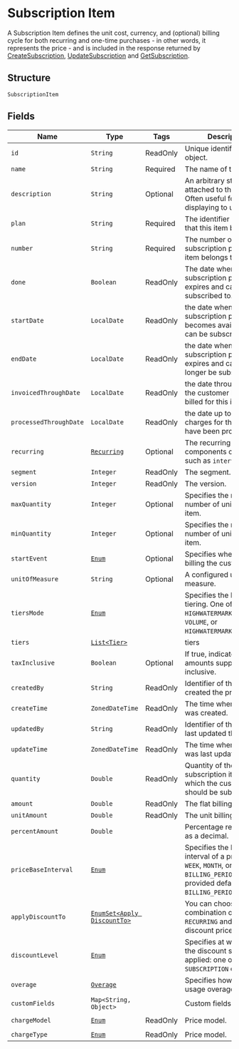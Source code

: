 
# Subscription Item

A Subscription Item defines the unit cost, currency, and (optional) billing cycle for both recurring and one-time purchases - in other words, it represents the price - and is included in the response returned by [CreateSubscription](/doc/subscription-api.md#create-subscription), [UpdateSubscription](/doc/subscription-api.md#update-subscription) and [GetSubscription](/doc/subscription-api.md#get-subscription).

## Structure

`SubscriptionItem`

## Fields

| Name | Type | Tags | Description | Getter |
|  --- | --- | --- | --- | --- |
| `id` | `String` | ReadOnly | Unique identifier for the object. | `String getId()` |
| `name` | `String` | Required | The name of the item. | `String getName()` |
| `description` | `String` | Optional | An arbitrary string attached to the object. Often useful for displaying to users. | `String getDescription()` |
| `plan` | `String` | Required | The identifier of the plan that this item belongs to. | `String getPlan()` |
| `number` | `String` | Required | The number of the subscription plan this item belongs to. | `String getNumber()` |
| `done` | `Boolean` | ReadOnly | The date when the subscription plan item expires and can't be subscribed to. | `Boolean getDone()` |
| `startDate`| `LocalDate` | ReadOnly | the date when the subscription plan item becomes available and can be subscribed to. | `LocalDate startDate()` |
| `endDate`| `LocalDate` | ReadOnly | the date when the subscription plan item expires and can no longer be subscribed to. | `LocalDate endDate()` |
| `invoicedThroughDate`| `LocalDate` | ReadOnly | the date through which the customer has been billed for this item. | `LocalDate invoicedThroughDate()` |
| `processedThroughDate`| `LocalDate` | ReadOnly | the date up to which charges for this item have been processed. | `LocalDate processedThroughDate()` |
| `recurring` | [`Recurring`](/doc/models/recurring.md) | Optional | The recurring components of a price such as `interval`. | `Recurring getRecurring()` |
| `segment` | `Integer` | ReadOnly | The segment. | `Integer getSegment()` |
| `version` | `Integer` | ReadOnly | The version. | `Integer getVersion()` |
| `maxQuantity` | `Integer` | Optional | Specifies the maximum number of units for this item. | `Integer getMaxQuantity()` |
| `minQuantity` | `Integer` | Optional | Specifies the minimum number of units for this item. | `Integer getMinQuantity()` |
| `startEvent` | [`Enum`](/doc/models/start-event.md) | Optional | Specifies when to start billing the customer. | `String getStartEvent()` |
| `unitOfMeasure` | `String` | Optional | A configured unit of measure. | `String getUnitOfMeasure()` |
| `tiersMode` | [`Enum`](/doc/models/tiers-mode.md) |  | Specifies the kind of tiering. One of `GRADUATED`, `HIGHWATERMARK_GRADUATED`, `VOLUME`, or `HIGHWATERMARK_VOLUME`. | `String getTiersMode()` |
| `tiers` | [`List<Tier>`](/doc/models/tier.md) |  | tiers | `String getTiers()` |
| `taxInclusive` | `Boolean` | Optional | If true, indicates that the amounts supplied are tax inclusive. | `String getTaxInclusive()` |
| `createdBy`| `String` | ReadOnly | Identifier of the user who created the price. |  `String getCreatedBy()` |
| `createTime`| `ZonedDateTime` | ReadOnly | The time when the price was created. | `ZonedDateTime getCreateTime()` |
| `updatedBy`| `String` | ReadOnly | Identifier of the user who last updated the price. | `String getUpdatedBy()` |
| `updateTime`| `ZonedDateTime` | ReadOnly | The time when the price was last updated. | `ZonedDateTime getUpdateTime()` |
| `quantity` | `Double` | ReadOnly | Quantity of the subscription item to which the customer should be subscribed. | `Double getQuantity()` |
| `amount` | `Double` | ReadOnly | The flat billing amount. | `Double getAmount()` |
| `unitAmount` | `Double` | ReadOnly | The unit billing amount. | `Double getUnitAmount()` |
| `percentAmount` | `Double` |  | Percentage represented as a decimal. | `Double getPercentAmount()` |
| `priceBaseInterval` | [`Enum`](/doc/models/price-base-interval.md) |  | Specifies the base interval of a price. One of `WEEK`, `MONTH`, or `BILLING_PERIOD`. If not provided defaults to `BILLING_PERIOD`. | `String getPriceBaseInterval()`
| `applyDiscountTo` | [`EnumSet<Apply DiscountTo>`](/doc/models/apply-discount-to.md) |  | You can choose any combination of `ONE_TIME` `RECURRING` and `USAGE` for discount prices. | `String getApplyDiscountTo()` |
| `discountLevel` | [`Enum`](/doc/models/discount-level.md) |  | Specifies at what level the discount should be applied: one of `ACCOUNT`, `SUBSCRIPTION` or `PLAN`. | `String getDiscountLevel()` |
| `overage` | [`Overage`](/doc/models/overage.md) |  | Specifies how to handle usage overages. | `Overage getOverage()` |
| `customFields` | `Map<String, Object>` |  | Custom fields. | `Map<String, Object> getCustomFields()`|
| `chargeModel` | [`Enum`](/doc/models/charge-model.md) | ReadOnly | Price model. | `String getChargeModel()` |
| `chargeType` | [`Enum`](/doc/models/charge-type.md) | ReadOnly | Price model. | `String getChargeType()` |
